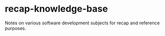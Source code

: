 # recap-knowledge-base
Notes on various software development subjects for recap and reference purposes.
